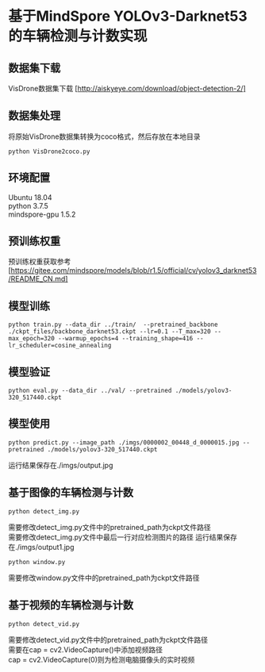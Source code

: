 # 基于MindSpore YOLOv3-Darknet53的车辆检测与计数实现

## 数据集下载

VisDrone数据集下载 [http://aiskyeye.com/download/object-detection-2/]

## 数据集处理

将原始VisDrone数据集转换为coco格式，然后存放在本地目录

```
python VisDrone2coco.py
```

## 环境配置

Ubuntu 18.04  
python 3.7.5  
mindspore-gpu 1.5.2

## 预训练权重

预训练权重获取参考[https://gitee.com/mindspore/models/blob/r1.5/official/cv/yolov3_darknet53/README_CN.md]

## 模型训练

```
python train.py --data_dir ../train/  --pretrained_backbone ./ckpt_files/backbone_darknet53.ckpt --lr=0.1 --T_max=320 --max_epoch=320 --warmup_epochs=4 --training_shape=416 --lr_scheduler=cosine_annealing
```

## 模型验证

```
python eval.py --data_dir ../val/ --pretrained ./models/yolov3-320_517440.ckpt
```

## 模型使用

```
python predict.py --image_path ./imgs/0000002_00448_d_0000015.jpg --pretrained ./models/yolov3-320_517440.ckpt
```
运行结果保存在./imgs/output.jpg

## 基于图像的车辆检测与计数

```
python detect_img.py
```
需要修改detect_img.py文件中的pretrained_path为ckpt文件路径  
需要修改detect_img.py文件中最后一行对应检测图片的路径
运行结果保存在./imgs/output1.jpg
```
python window.py
```
需要修改window.py文件中的pretrained_path为ckpt文件路径

## 基于视频的车辆检测与计数

```
python detect_vid.py
```
需要修改detect_vid.py文件中的pretrained_path为ckpt文件路径  
需要在cap = cv2.VideoCapture()中添加视频路径  
cap = cv2.VideoCapture(0)则为检测电脑摄像头的实时视频
